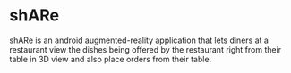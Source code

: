 # shARe

shARe is an android augmented-reality application that lets diners at a restaurant view the dishes being offered by the restaurant right from their table in 3D view and also place orders from their table.
